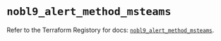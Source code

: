 # `nobl9_alert_method_msteams`

Refer to the Terraform Registory for docs: [`nobl9_alert_method_msteams`](https://registry.terraform.io/providers/nobl9/nobl9/0.22.0/docs/resources/alert_method_msteams).
